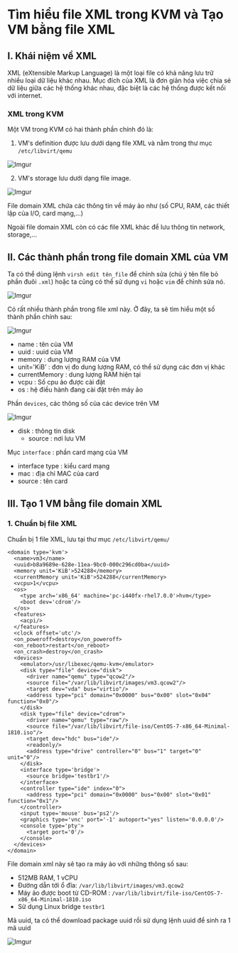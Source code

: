 # Tìm hiểu file XML trong KVM và Tạo VM bằng file XML

## I. Khái niệm về XML

XML (eXtensible Markup Language) là một loại file có khả năng lưu trữ nhiều loại dữ liệu khác nhau. Mục đích của XML là đơn giản hóa việc chia sẻ dữ liệu giữa các hệ thống khác nhau, đặc biệt là các hệ thống được kết nối với internet.

### XML trong KVM

Một VM trong KVM có hai thành phần chính đó là:

1. VM's definition được lưu dưới dạng file XML và nằm trong thư mục `/etc/libvirt/qemu` 

![Imgur](https://i.imgur.com/ynjSRpm.png)

2. VM's storage lưu dưới dạng file image.

![Imgur](https://i.imgur.com/vSPS5YF.png)

File domain XML chứa các thông tin về máy ảo như (số CPU, RAM, các thiết lập của I/O, card mạng,...)

Ngoài file domain XML còn có các file XML khác để lưu thông tin network, storage,...

## II. Các thành phần trong file domain XML của VM

Ta có thể dùng lệnh `virsh edit tên_file` để chỉnh sửa (chú ý tên file bỏ phần đuôi `.xml`) hoặc ta cũng có thể sử dụng `vi` hoặc `vim` để chỉnh sửa nó.

![Imgur](https://i.imgur.com/YL5dljv.png)

Có rất nhiều thành phần trong file xml này. Ở đây, ta sẽ tìm hiểu một số thành phần chính sau:

![Imgur](https://i.imgur.com/o2OpRHt.png)

- name : tên của VM
- uuid : uuid của VM
- memory : dung lượng RAM của VM
- unit='KiB' : đơn vị đo dung lượng RAM, có thể sử dụng các đơn vị khác
- currentMemory : dung lượng RAM hiện tại
- vcpu : Số cpu ảo được cài đặt
- os : hệ điều hành đang cài đặt trên máy ảo

Phần `devices`, các thông số của các device trên VM

![Imgur](https://i.imgur.com/TRlnjug.png)

- disk : thông tin disk
    - source : nơi lưu VM

Mục `interface` : phần card mạng của VM

- interface type : kiểu card mạng
- mac : địa chỉ MAC của card
- source : tên card

## III. Tạo 1 VM bằng file domain XML

### 1. Chuẩn bị file XML

Chuẩn bị 1 file XML, lưu tại thư mục `/etc/libvirt/qemu/`

```
<domain type='kvm'>
  <name>vm3</name>
  <uuid>b8a9689e-628e-11ea-9bc0-000c296cd0ba</uuid>
  <memory unit='KiB'>524288</memory>
  <currentMemory unit='KiB'>524288</currentMemory>
  <vcpu>1</vcpu>
  <os>
    <type arch='x86_64' machine='pc-i440fx-rhel7.0.0'>hvm</type>
    <boot dev='cdrom'/>
  </os>
  <features>
    <acpi/>
  </features>
  <clock offset='utc'/>
  <on_poweroff>destroy</on_poweroff>
  <on_reboot>restart</on_reboot>
  <on_crash>destroy</on_crash>
  <devices>
    <emulator>/usr/libexec/qemu-kvm</emulator>
    <disk type="file" device="disk">
      <driver name="qemu" type="qcow2"/>
      <source file="/var/lib/libvirt/images/vm3.qcow2"/>
      <target dev="vda" bus="virtio"/>
      <address type="pci" domain="0x0000" bus="0x00" slot="0x04" function="0x0"/>
    </disk>
    <disk type="file" device="cdrom">
      <driver name="qemu" type="raw"/>
      <source file="/var/lib/libvirt/file-iso/CentOS-7-x86_64-Minimal-1810.iso"/>
      <target dev="hdc" bus="ide"/>
      <readonly/>
      <address type="drive" controller="0" bus="1" target="0" unit="0"/>
    </disk>
    <interface type='bridge'>
      <source bridge='testbr1'/>
    </interface>
    <controller type="ide" index="0">
      <address type="pci" domain="0x0000" bus="0x00" slot="0x01" function="0x1"/>
    </controller>
    <input type='mouse' bus='ps2'/>
    <graphics type='vnc' port='-1' autoport="yes" listen='0.0.0.0'/>
    <console type='pty'>
      <target port='0'/>
    </console>
  </devices>
</domain>
```

File domain xml này sẽ tạo ra máy ảo với những thông số sau:

- 512MB RAM, 1 vCPU
- Đường dẫn tới ổ đĩa: `/var/lib/libvirt/images/vm3.qcow2`
- Máy ảo được boot từ CD-ROM : `/var/lib/libvirt/file-iso/CentOS-7-x86_64-Minimal-1810.iso`
- Sử dụng Linux bridge `testbr1`

Mã uuid, ta có thể download package uuid rồi sử dụng lệnh uuid để sinh ra 1 mã uuid

![Imgur](https://i.imgur.com/dVskJ6s.png)

